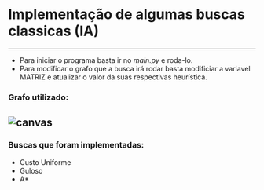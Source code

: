 # Implementação de algumas buscas classicas (IA)
----------------------
* Para iniciar o programa basta ir no *main.py* e roda-lo.
* Para modificar o grafo que a busca irá rodar basta modificiar a variavel MATRIZ e atualizar o valor da suas respectivas heurística.

### Grafo utilizado:

![canvas](https://user-images.githubusercontent.com/53620227/93227628-f186b800-f74a-11ea-93ac-292216038d00.png)
----------------------

### Buscas que foram implementadas:
* Custo Uniforme
* Guloso
* A*
